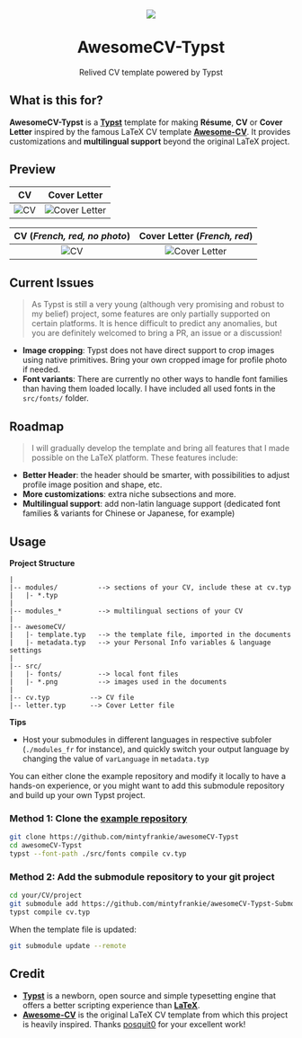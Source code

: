 <h1 align="center">
  <img src='https://user-images.githubusercontent.com/77310871/236178717-7ce72cfb-085a-4609-863b-cfceb3d6c9f2.png'>
  <br><br>
  AwesomeCV-Typst
</h1>

<p align="center">
  Relived CV template powered by Typst
</p>

## What is this for?

**AwesomeCV-Typst** is a [**Typst**](https://github.com/typst/typst) template for making **Résume**, **CV** or **Cover Letter** inspired by the famous LaTeX CV template [**Awesome-CV**](https://github.com/posquit0/Awesome-CV). It provides customizations and **multilingual support** beyond the original LaTeX project.

## Preview

| CV | Cover Letter |
|:---:|:---:|
| ![CV](https://user-images.githubusercontent.com/77310871/236178693-bb2d1110-ce2b-40d2-8dbb-8f50d54ecdc1.png)  | ![Cover Letter](https://user-images.githubusercontent.com/77310871/236178700-4502e637-a58f-4b17-a527-0691a1b29218.png) |

| CV (*French, red, no photo*) | Cover Letter (*French, red*) |
|:---:|:---:|
| ![CV](https://user-images.githubusercontent.com/77310871/236298962-ce11e768-a30f-44b8-be64-81525f2b71fb.png)  | ![Cover Letter](https://user-images.githubusercontent.com/77310871/236298505-e2a40791-d797-435d-846a-94555bc8f199.png) |


## Current Issues

> As Typst is still a very young (although very promising and robust to my belief) project, some features are only partially supported on certain platforms. It is hence difficult to predict any anomalies, but you are definitely welcomed to bring a PR, an issue or a discussion!

- **Image cropping**: Typst does not have direct support to crop images using native primitives. Bring your own cropped image for profile photo if needed.
- **Font variants**: There are currently no other ways to handle font families than having them loaded locally. I have included all used fonts in the `src/fonts/` folder.

## Roadmap

> I will gradually develop the template and bring all features that I made possible on the LaTeX platform. These features include:

- **Better Header**: the header should be smarter, with possibilities to adjust profile image position and shape, etc.
- **More customizations**: extra niche subsections and more.
- **Multilingual support**: add non-latin language support (dedicated font families & variants for Chinese or Japanese, for example)

## Usage

**Project Structure**

```
|
|-- modules/          --> sections of your CV, include these at cv.typ
|   |- *.typ
|
|-- modules_*         --> multilingual sections of your CV
|
|-- awesomeCV/
|   |- template.typ   --> the template file, imported in the documents
|   |- metadata.typ   --> your Personal Info variables & language settings
|
|-- src/
|   |- fonts/         --> local font files 
|   |- *.png          --> images used in the documents
|
|-- cv.typ          --> CV file
|-- letter.typ      --> Cover Letter file
```

**Tips**

- Host your submodules in different languages in respective subfoler (`./modules_fr` for instance), and quickly switch your output language by changing the value of `varLanguage` in `metadata.typ`

You can either clone the example repository and modify it locally to have a hands-on experience, or you might want to add this submodule repository and build up your own Typst project.

### Method 1: Clone the [example repository](https://github.com/mintyfrankie/awesomeCV-Typst)

```bash
git clone https://github.com/mintyfrankie/awesomeCV-Typst
cd awesomeCV-Typst
typst --font-path ./src/fonts compile cv.typ
``` 

### Method 2: Add the submodule repository to your git project

```bash
cd your/CV/project
git submodule add https://github.com/mintyfrankie/awesomeCV-Typst-Submodule awesomeCV
typst compile cv.typ
```

When the template file is updated:

```bash
git submodule update --remote
```
## Credit

- [**Typst**](https://github.com/typst/typst) is a newborn, open source and simple typesetting engine that offers a better scripting experience than [**LaTeX**](https://www.latex-project.org/).
- [**Awesome-CV**](https://github.com/posquit0/Awesome-CV) is the original LaTeX CV template from which this project is heavily inspired. Thanks [posquit0](https://github.com/posquit0) for your excellent work!